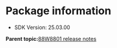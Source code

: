 # Package information

-   SDK Version: 25.03.00

**Parent topic:**[88W8801 release notes](../topics/88w8801-release-notes.md)

